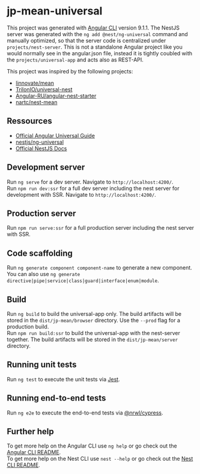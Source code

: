 # jp-mean-universal

This project was generated with [Angular CLI](https://github.com/angular/angular-cli) version 9.1.1.
The NestJS server was generated with the `ng add @nest/ng-universal` command and manually optimized, so that the server code is centralized under `projects/nest-server`. This is not a standalone Angular project like you would normally see in the angular.json file, instead it is tightly coubled with the `projects/universal-app` and acts also as REST-API.

This project was inspired by the following projects:

* [linnovate/mean](https://github.com/linnovate/mean)
* [TrilonIO/universal-nest](https://github.com/TrilonIO/universal-nest)
* [Angular-RU/angular-nest-starter](https://github.com/Angular-RU/angular-nest-starter)
* [nartc/nest-mean](https://github.com/nartc/nest-mean)

## Ressources

* [Official Angular Universal Guide](https://angular.io/guide/universal)
* [nestjs/ng-universal](https://github.com/nestjs/ng-universal)
* [Official NestJS Docs](https://docs.nestjs.com/)

## Development server

Run `ng serve` for a dev server. Navigate to `http://localhost:4200/`.  
Run `npm run dev:ssr` for a full dev server including the nest server for development with SSR. Navigate to `http://localhost:4200/`.

## Production server

Run `npm run serve:ssr` for a full production server including the nest server with SSR.

## Code scaffolding

Run `ng generate component component-name` to generate a new component. You can also use `ng generate directive|pipe|service|class|guard|interface|enum|module`.

## Build

Run `ng build` to build the universal-app only. The build artifacts will be stored in the `dist/jp-mean/browser` directory. Use the `--prod` flag for a production build.  
Run `npm run build:ssr` to build the universal-app with the nest-server together. The build artifacts will be stored in the `dist/jp-mean/server` directory.

## Running unit tests

Run `ng test` to execute the unit tests via [Jest](https://jestjs.io/).

## Running end-to-end tests

Run `ng e2e` to execute the end-to-end tests via [@nrwl/cypress](https://www.npmjs.com/package/@nrwl/cypress).

## Further help

To get more help on the Angular CLI use `ng help` or go check out the [Angular CLI README](https://github.com/angular/angular-cli/blob/master/README.md).  
To get more help on the Nest CLI use `nest --help` or go check out the [Nest CLI README](https://github.com/nestjs/nest-cli/blob/master/README.md).
